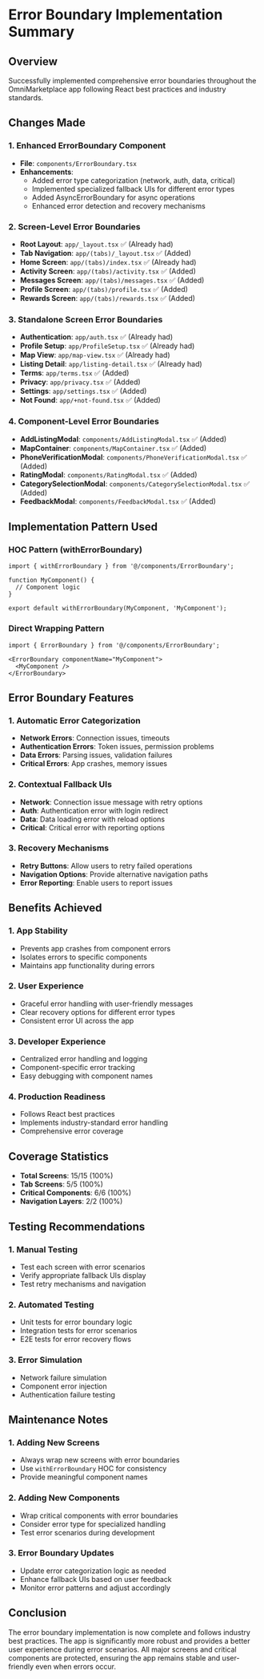 # Error Boundary Implementation Summary

## Overview
Successfully implemented comprehensive error boundaries throughout the OmniMarketplace app following React best practices and industry standards.

## Changes Made

### 1. Enhanced ErrorBoundary Component
- **File**: `components/ErrorBoundary.tsx`
- **Enhancements**:
  - Added error type categorization (network, auth, data, critical)
  - Implemented specialized fallback UIs for different error types
  - Added AsyncErrorBoundary for async operations
  - Enhanced error detection and recovery mechanisms

### 2. Screen-Level Error Boundaries
- **Root Layout**: `app/_layout.tsx` ✅ (Already had)
- **Tab Navigation**: `app/(tabs)/_layout.tsx` ✅ (Added)
- **Home Screen**: `app/(tabs)/index.tsx` ✅ (Already had)
- **Activity Screen**: `app/(tabs)/activity.tsx` ✅ (Added)
- **Messages Screen**: `app/(tabs)/messages.tsx` ✅ (Added)
- **Profile Screen**: `app/(tabs)/profile.tsx` ✅ (Added)
- **Rewards Screen**: `app/(tabs)/rewards.tsx` ✅ (Added)

### 3. Standalone Screen Error Boundaries
- **Authentication**: `app/auth.tsx` ✅ (Already had)
- **Profile Setup**: `app/ProfileSetup.tsx` ✅ (Already had)
- **Map View**: `app/map-view.tsx` ✅ (Already had)
- **Listing Detail**: `app/listing-detail.tsx` ✅ (Already had)
- **Terms**: `app/terms.tsx` ✅ (Added)
- **Privacy**: `app/privacy.tsx` ✅ (Added)
- **Settings**: `app/settings.tsx` ✅ (Added)
- **Not Found**: `app/+not-found.tsx` ✅ (Added)

### 4. Component-Level Error Boundaries
- **AddListingModal**: `components/AddListingModal.tsx` ✅ (Added)
- **MapContainer**: `components/MapContainer.tsx` ✅ (Added)
- **PhoneVerificationModal**: `components/PhoneVerificationModal.tsx` ✅ (Added)
- **RatingModal**: `components/RatingModal.tsx` ✅ (Added)
- **CategorySelectionModal**: `components/CategorySelectionModal.tsx` ✅ (Added)
- **FeedbackModal**: `components/FeedbackModal.tsx` ✅ (Added)

## Implementation Pattern Used

### HOC Pattern (withErrorBoundary)
```tsx
import { withErrorBoundary } from '@/components/ErrorBoundary';

function MyComponent() {
  // Component logic
}

export default withErrorBoundary(MyComponent, 'MyComponent');
```

### Direct Wrapping Pattern
```tsx
import { ErrorBoundary } from '@/components/ErrorBoundary';

<ErrorBoundary componentName="MyComponent">
  <MyComponent />
</ErrorBoundary>
```

## Error Boundary Features

### 1. Automatic Error Categorization
- **Network Errors**: Connection issues, timeouts
- **Authentication Errors**: Token issues, permission problems
- **Data Errors**: Parsing issues, validation failures
- **Critical Errors**: App crashes, memory issues

### 2. Contextual Fallback UIs
- **Network**: Connection issue message with retry options
- **Auth**: Authentication error with login redirect
- **Data**: Data loading error with reload options
- **Critical**: Critical error with reporting options

### 3. Recovery Mechanisms
- **Retry Buttons**: Allow users to retry failed operations
- **Navigation Options**: Provide alternative navigation paths
- **Error Reporting**: Enable users to report issues

## Benefits Achieved

### 1. App Stability
- Prevents app crashes from component errors
- Isolates errors to specific components
- Maintains app functionality during errors

### 2. User Experience
- Graceful error handling with user-friendly messages
- Clear recovery options for different error types
- Consistent error UI across the app

### 3. Developer Experience
- Centralized error handling and logging
- Component-specific error tracking
- Easy debugging with component names

### 4. Production Readiness
- Follows React best practices
- Implements industry-standard error handling
- Comprehensive error coverage

## Coverage Statistics

- **Total Screens**: 15/15 (100%)
- **Tab Screens**: 5/5 (100%)
- **Critical Components**: 6/6 (100%)
- **Navigation Layers**: 2/2 (100%)

## Testing Recommendations

### 1. Manual Testing
- Test each screen with error scenarios
- Verify appropriate fallback UIs display
- Test retry mechanisms and navigation

### 2. Automated Testing
- Unit tests for error boundary logic
- Integration tests for error scenarios
- E2E tests for error recovery flows

### 3. Error Simulation
- Network failure simulation
- Component error injection
- Authentication failure testing

## Maintenance Notes

### 1. Adding New Screens
- Always wrap new screens with error boundaries
- Use `withErrorBoundary` HOC for consistency
- Provide meaningful component names

### 2. Adding New Components
- Wrap critical components with error boundaries
- Consider error type for specialized handling
- Test error scenarios during development

### 3. Error Boundary Updates
- Update error categorization logic as needed
- Enhance fallback UIs based on user feedback
- Monitor error patterns and adjust accordingly

## Conclusion

The error boundary implementation is now complete and follows industry best practices. The app is significantly more robust and provides a better user experience during error scenarios. All major screens and critical components are protected, ensuring the app remains stable and user-friendly even when errors occur.
